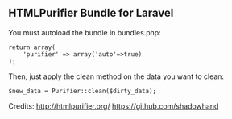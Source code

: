 ## HTMLPurifier Bundle for Laravel

You must autoload the bundle in bundles.php:

    return array(
        'purifier' => array('auto'=>true)
    );

Then, just apply the clean method on the data you want to clean:

    $new_data = Purifier::clean($dirty_data);
    
Credits:
    http://htmlpurifier.org/
    https://github.com/shadowhand